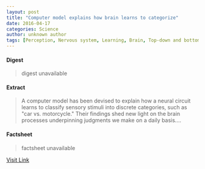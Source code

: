 ```yaml
---
layout: post
title: "Computer model explains how brain learns to categorize"
date: 2016-04-17
categories: Science
author: unknown author
tags: [Perception, Nervous system, Learning, Brain, Top-down and bottom-up design, Research, Neuroscience, Neuropsychological assessment, Cognitive science, Cognition, Psychological concepts, Neuropsychology, Epistemology, Emergence, Phenomenology, Psychology, Cybernetics, Mental processes, Science]
---
```



#### Digest
>digest unavailable

#### Extract
>A computer model has been devised to explain how a neural circuit learns to classify sensory stimuli into discrete categories, such as "car vs. motorcycle." Their findings shed new light on the brain processes underpinning judgments we make on a daily basis....

#### Factsheet
>factsheet unavailable

[Visit Link](http://feeds.sciencedaily.com/~r/sciencedaily/~3/LvTcGflHh_c/150311081256.htm)


